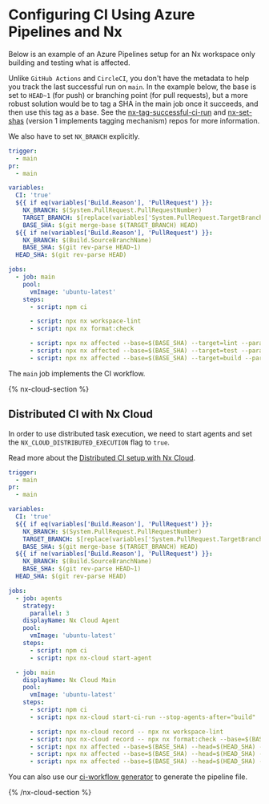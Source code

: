 # Configuring CI Using Azure Pipelines and Nx

Below is an example of an Azure Pipelines setup for an Nx workspace only building and testing what is affected.

Unlike `GitHub Actions` and `CircleCI`, you don't have the metadata to help you track the last successful run on `main`. In the example below, the base is set to `HEAD~1` (for push) or branching point (for pull requests), but a more robust solution would be to tag a SHA in the main job once it succeeds, and then use this tag as a base. See the [nx-tag-successful-ci-run](https://github.com/nrwl/nx-tag-successful-ci-run) and [nx-set-shas](https://github.com/nrwl/nx-set-shas) (version 1 implements tagging mechanism) repos for more information.

We also have to set `NX_BRANCH` explicitly.

```yaml
trigger:
  - main
pr:
  - main

variables:
  CI: 'true'
  ${{ if eq(variables['Build.Reason'], 'PullRequest') }}:
    NX_BRANCH: $(System.PullRequest.PullRequestNumber)
    TARGET_BRANCH: $[replace(variables['System.PullRequest.TargetBranch'],'refs/heads/','origin/')]
    BASE_SHA: $(git merge-base $(TARGET_BRANCH) HEAD)
  ${{ if ne(variables['Build.Reason'], 'PullRequest') }}:
    NX_BRANCH: $(Build.SourceBranchName)
    BASE_SHA: $(git rev-parse HEAD~1)
  HEAD_SHA: $(git rev-parse HEAD)

jobs:
  - job: main
    pool:
      vmImage: 'ubuntu-latest'
    steps:
      - script: npm ci

      - script: npx nx workspace-lint
      - script: npx nx format:check

      - script: npx nx affected --base=$(BASE_SHA) --target=lint --parallel=3
      - script: npx nx affected --base=$(BASE_SHA) --target=test --parallel=3 --ci --code-coverage
      - script: npx nx affected --base=$(BASE_SHA) --target=build --parallel=3
```

The `main` job implements the CI workflow.

{% nx-cloud-section %}

## Distributed CI with Nx Cloud

In order to use distributed task execution, we need to start agents and set the `NX_CLOUD_DISTRIBUTED_EXECUTION` flag to `true`.

Read more about the [Distributed CI setup with Nx Cloud](/recipes/ci-setup#distributed-ci-with-nx-cloud).

```yaml
trigger:
  - main
pr:
  - main

variables:
  CI: 'true'
  ${{ if eq(variables['Build.Reason'], 'PullRequest') }}:
    NX_BRANCH: $(System.PullRequest.PullRequestNumber)
    TARGET_BRANCH: $[replace(variables['System.PullRequest.TargetBranch'],'refs/heads/','origin/')]
    BASE_SHA: $(git merge-base $(TARGET_BRANCH) HEAD)
  ${{ if ne(variables['Build.Reason'], 'PullRequest') }}:
    NX_BRANCH: $(Build.SourceBranchName)
    BASE_SHA: $(git rev-parse HEAD~1)
  HEAD_SHA: $(git rev-parse HEAD)

jobs:
  - job: agents
    strategy:
      parallel: 3
    displayName: Nx Cloud Agent
    pool:
      vmImage: 'ubuntu-latest'
    steps:
      - script: npm ci
      - script: npx nx-cloud start-agent

  - job: main
    displayName: Nx Cloud Main
    pool:
      vmImage: 'ubuntu-latest'
    steps:
      - script: npm ci
      - script: npx nx-cloud start-ci-run --stop-agents-after="build"

      - script: npx nx-cloud record -- npx nx workspace-lint
      - script: npx nx-cloud record -- npx nx format:check --base=$(BASE_SHA) --head=$(HEAD_SHA)
      - script: npx nx affected --base=$(BASE_SHA) --head=$(HEAD_SHA) --target=lint --parallel=3
      - script: npx nx affected --base=$(BASE_SHA) --head=$(HEAD_SHA) --target=test --parallel=3 --ci --code-coverage
      - script: npx nx affected --base=$(BASE_SHA) --head=$(HEAD_SHA) --target=build --parallel=3
```

You can also use our [ci-workflow generator](/packages/workspace/generators/ci-workflow) to generate the pipeline file.

{% /nx-cloud-section %}
